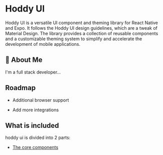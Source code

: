 # Hoddy UI

Hoddy UI is a versatile UI component and theming library for React Native and Expo. It follows the Hoddy UI design guidelines, which are a tweak of Material Design. The library provides a collection of reusable components and a customizable theming system to simplify and accelerate the development of mobile applications.

## 🚀 About Me

I'm a full stack developer...

## Roadmap

- Additional browser support

- Add more integrations

## What is included

hoddy ui is divided into 2 parts:

- [The core components](https://github.com/kinghoddy/hoddy-ui/tree/main/packages/core)
